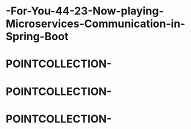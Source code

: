 # -For-You-44-23-Now-playing-Microservices-Communication-in-Spring-Boot
# POINTCOLLECTION-
# POINTCOLLECTION-
# POINTCOLLECTION-
